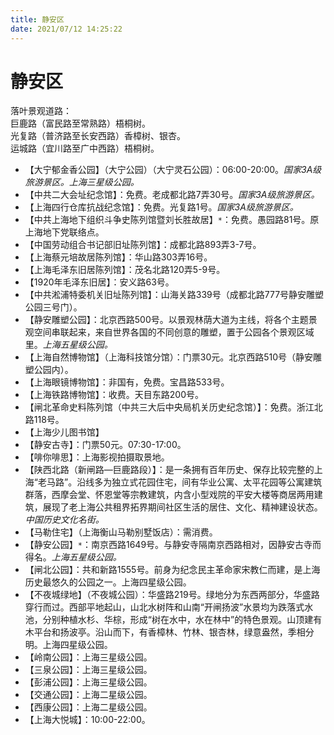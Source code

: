 ```yaml
---
title: 静安区  
date: 2021/07/12 14:25:22  
---
```

  
# 静安区  
落叶景观道路：  
巨鹿路（富民路至常熟路）梧桐树。  
光复路（普济路至长安西路）香樟树、银杏。  
运城路（宜川路至广中西路）梧桐树。  
* 【大宁郁金香公园】（大宁公园）（大宁灵石公园）：06:00-20:00。*国家3A级旅游景区。上海三星级公园。*  
* 【中共二大会址纪念馆】：免费。老成都北路7弄30号。*国家3A级旅游景区。*  
* 【上海四行仓库抗战纪念馆】：免费。光复路1号。*国家3A级旅游景区。*  
* 【中共上海地下组织斗争史陈列馆暨刘长胜故居】`*`：免费。愚园路81号。原上海地下党联络点。  
* 【中国劳动组合书记部旧址陈列馆】：成都北路893弄3-7号。  
* 【上海蔡元培故居陈列馆】：华山路303弄16号。  
* 【上海毛泽东旧居陈列馆】：茂名北路120弄5-9号。  
* 【1920年毛泽东旧居】：安义路63号。  
* 【中共淞浦特委机关旧址陈列馆】：山海关路339号（成都北路777号静安雕塑公园三号门）。  
* 【静安雕塑公园】：北京西路500号。以景观林荫大道为主线，将各个主题景观空间串联起来，来自世界各国的不同创意的雕塑，置于公园各个景观区域里。*上海五星级公园。*  
* 【上海自然博物馆】（上海科技馆分馆）：门票30元。北京西路510号（静安雕塑公园内）。  
* 【上海眼镜博物馆】：非国有，免费。宝昌路533号。  
* 【上海铁路博物馆】：收费。天目东路200号。  
* 【闸北革命史料陈列馆（中共三大后中央局机关历史纪念馆）】：免费。浙江北路118号。  
* 【上海少儿图书馆】  
* 【静安古寺】：门票50元。07:30-17:00。  
* 【啡你啡思】：上海影视拍摄取景地。  
* 【陕西北路（新闸路—巨鹿路段）】：是一条拥有百年历史、保存比较完整的上海“老马路”。沿线多为独立式花园住宅，间有华业公寓、太平花园等公寓建筑群落，西摩会堂、怀恩堂等宗教建筑，内含小型戏院的平安大楼等商居两用建筑，展现了老上海公共租界拓界期间社区生活的居住、文化、精神建设状态。*中国历史文化名街。*  
* 【马勒住宅】（上海衡山马勒别墅饭店）：需消费。  
* 【静安公园】`*`：南京西路1649号。与静安寺隔南京西路相对，因静安古寺而得名。*上海五星级公园。*  
* 【闸北公园】：共和新路1555号。前身为纪念民主革命家宋教仁而建，是上海历史最悠久的公园之一。上海四星级公园。  
* 【不夜城绿地】（不夜城公园）：华盛路219号。绿地分为东西两部分，华盛路穿行而过。西部平地起山，山北水树阵和山南“开闸扬波”水景均为跌落式水池，分别种植水杉、华棕，形成“树在水中，水在林中”的特色景观。山顶建有木平台和扬波亭。沿山而下，有香樟林、竹林、银杏林，绿意盎然，季相分明。上海四星级公园。  
* 【岭南公园】：上海三星级公园。  
* 【三泉公园】：上海三星级公园。  
* 【彭浦公园】：上海三星级公园。  
* 【交通公园】：上海二星级公园。  
* 【西康公园】：上海二星级公园。  
* 【上海大悦城】：10:00-22:00。  
